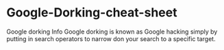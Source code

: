 # Google-Dorking-cheat-sheet
Google dorking Info
Google dorking is known as Google hacking simply by putting in search operators to narrow don your search to a specific target.

